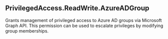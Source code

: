 ## PrivilegedAccess.ReadWrite.AzureADGroup

Grants management of privileged access to Azure AD groups via Microsoft Graph API. This permission can be used to escalate privileges by modifying group memberships.
